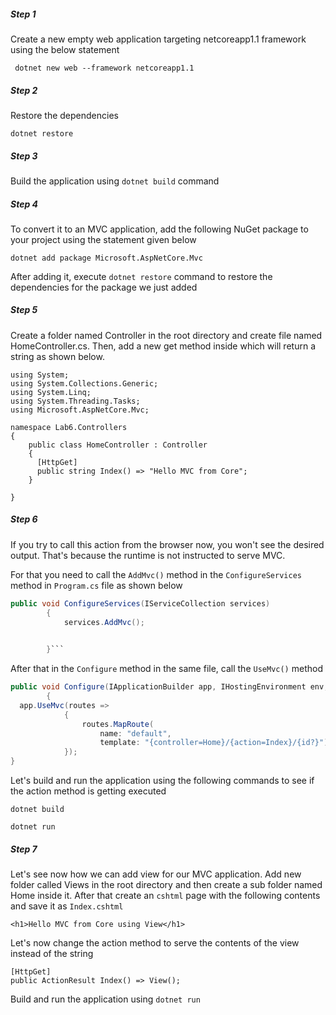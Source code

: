 ##### Step 1

Create a new empty web application targeting netcoreapp1.1 framework using the below statement

``` dotnet new web --framework netcoreapp1.1```

##### Step 2

Restore the dependencies

```dotnet restore```

##### Step 3

Build the application using ```dotnet build``` command

##### Step 4

To convert it to an MVC application, add the following NuGet package to your project using the statement given below

```dotnet add package Microsoft.AspNetCore.Mvc```

After adding it, execute ```dotnet restore``` command to restore the dependencies for the package we just added

##### Step 5
Create a folder named Controller in the root directory and create file named HomeController.cs. Then, add a new get method inside which will return a string as shown below.  

```
using System;
using System.Collections.Generic;
using System.Linq;
using System.Threading.Tasks;
using Microsoft.AspNetCore.Mvc;

namespace Lab6.Controllers
{
    public class HomeController : Controller
    {
      [HttpGet]      
      public string Index() => "Hello MVC from Core";
    }

}
```
##### Step 6
If you try to call this action from the browser now, you won't see the desired output. That's because the runtime is not instructed to serve MVC.

For that you need to call the ```AddMvc()``` method in the ```ConfigureServices``` method in ```Program.cs``` file as shown below 

```csharp
public void ConfigureServices(IServiceCollection services)
        {
            services.AddMvc();
            

        }```

```
After that in the ```Configure``` method in the same file, call the ```UseMvc()``` method   

```csharp
public void Configure(IApplicationBuilder app, IHostingEnvironment env, ILoggerFactory loggerFactory)
        {
  app.UseMvc(routes =>
            {
                routes.MapRoute(
                    name: "default",
                    template: "{controller=Home}/{action=Index}/{id?}");
            });
}
```
Let's build and run the application using the following commands to see if the action method is getting executed   

```dotnet build ```

```dotnet run```


##### Step 7

Let's see now how we can add view for our MVC application. Add new folder called Views in the root directory and then create a sub folder named Home inside it. After that create an ```cshtml``` page with the following contents and save it as ```Index.cshtml```

```<h1>Hello MVC from Core using View</h1>```

Let's now change the action method to serve the contents of the view instead of the string

```
[HttpGet]      
public ActionResult Index() => View();
```

Build and run the application using ```dotnet run```

